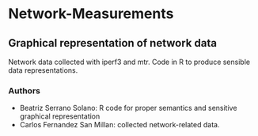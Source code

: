 # Network-Measurements

## Graphical representation of network data

Network data collected with iperf3 and mtr. Code in R to produce sensible data representations.

### Authors
- Beatriz Serrano Solano: R code for proper semantics and sensitive graphical representation
- Carlos Fernandez San Millan: collected network-related data.
